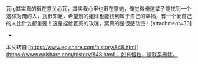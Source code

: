 瓦lg其实真的很在意关心瓦，其实我心里也很在意她，俺觉得俺这辈子能找到一个这样对俺的人，瓦很知足，希望别的姐妹也能找到属于自己的幸福，有一个爱自己的人比什么都重要！这是捏给瓦买的玫瑰，窝真的是很感动馁！\[attachment=33\]

-

本文转自 [https://www.eqishare.com/history/848.html](https://www.eqishare.com/history/848.html)，如有侵权，请联系删除。